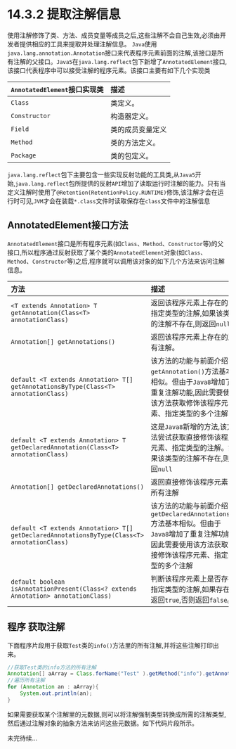 # 14.3.2 提取注解信息
使用注解修饰了类、方法、成员变量等成员之后,这些注解不会自己生效,必须由开发者提供相应的工具来提取并处理注解信息。
`Java`使用`java.lang.annotation.Annotation`接口来代表程序元素前面的注解,该接口是所有注解的父接口。`Java5`在`java.lang.reflect`包下新增了`AnnotatedElement`接口,该接口代表程序中可以接受注解的程序元素。该接口主要有如下几个实现类

|`AnnotatedElement`接口实现类|描述|
|:---|:---|
|`Class`|类定义。|
|`Constructor`|构造器定义。|
|`Field`|类的成员变量定义|
|`Method`|类的方法定义。|
|`Package`|类的包定义。|

`java.lang.reflect`包下主要包含一些实现反射功能的工具类,从`Java5`开始,`java.lang.reflect`包所提供的反射`API`增加了读取运行时注解的能力。只有当定义注解时使用了`@Retention(RetentionPolicy.RUNTIME)`修饰,该注解才会在运行时可见,`JVM`才会在装载`*.class`文件时读取保存在`class`文件中的注解信息

## AnnotatedElement接口方法

`AnnotatedElement`接口是所有程序元素(如`Class`、`Method`、`Constructor`等)的父接口,所以程序通过反射获取了某个类的`AnnotatedElement`对象(如`Class`、`Method`、`Constructor`等)之后,程序就可以调用该对象的如下几个方法来访问注解信息。

|方法|描述|
|:--|:--|
|`<T extends Annotation> T getAnnotation(Class<T> annotationClass)`|返回该程序元素上存在的、指定类型的注解,如果该类型的注解不存在,则返回`null`|
|`Annotation[] getAnnotations()`|返回该程序元素上存在的所有注解。|
|`default <T extends Annotation> T[] getAnnotationsByType(Class<T> annotationClass)`|该方法的功能与前面介绍的`getAnnotation()`方法基本相似。但由于`Java8`增加了重复注解功能,因此需要使用该方法获取修饰该程序元素、指定类型的多个注解|
|`default <T extends Annotation> T getDeclaredAnnotation(Class<T> annotationClass)`|这是`Java8`新增的方法,该方法尝试获取直接修饰该程序元素、指定类型的注解。如果该类型的注解不存在,则返回`null`|
|`Annotation[] getDeclaredAnnotations()`|返回直接修饰该程序元素的所有注解|
|`default <T extends Annotation> T[] getDeclaredAnnotationsByType(Class<T> annotationClass)`|该方法的功能与前面介绍的`getDeclaredAnnotations()`方法基本相似。但由于`Java8`增加了重复注解功能,因此需要使用该方法获取直接修饰该程序元素、指定类型的多个注解|
|`default boolean isAnnotationPresent(Class<? extends Annotation> annotationClass)`|判断该程序元素上是否存在指定类型的注解,如果存在则返回`true`,否则返回`false`。|

## 程序 获取注解
下面程序片段用于获取`Test`类的`info()`方法里的所有注解,并将这些注解打印出来。
```java
//获取Test类的info方法的所有注解
Annotation[] aArray = Class.forName("Test" ).getMethod("info").getAnnotations();
//遍历所有注解
for (Annotation an : aArray){
    System.out.println(an);
}
```
如果需要获取某个注解里的元数据,则可以将注解强制类型转换成所需的注解类型,然后通过注解对象的抽象方法来访问这些元数据。如下代码片段所示。

未完待续...

